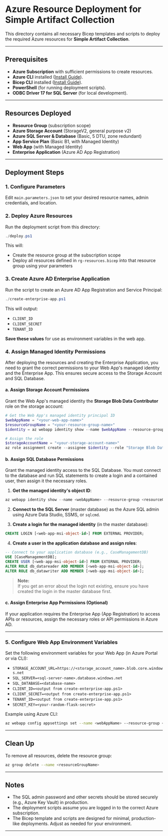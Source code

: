 # Azure Resource Deployment for Simple Artifact Collection

This directory contains all necessary Bicep templates and scripts to deploy the required Azure resources for **Simple Artifact Collection**.

---

## Prerequisites

- **Azure Subscription** with sufficient permissions to create resources.
- **Azure CLI** installed ([Install Guide](https://docs.microsoft.com/en-us/cli/azure/install-azure-cli)).
- **Bicep CLI** installed ([Install Guide](https://docs.microsoft.com/en-us/azure/azure-resource-manager/bicep/install)).
- **PowerShell** (for running deployment scripts).
- **ODBC Driver 17 for SQL Server** (for local development).

---

## Resources Deployed

- **Resource Group** (subscription scope)
- **Azure Storage Account** (StorageV2, general purpose v2)
- **Azure SQL Server & Database** (Basic, 5 DTU, zone redundant)
- **App Service Plan** (Basic B1, with Managed Identity)
- **Web App** (with Managed Identity)
- **Enterprise Application** (Azure AD App Registration)

---

## Deployment Steps

### 1. Configure Parameters

Edit `main.parameters.json` to set your desired resource names, admin credentials, and location.

### 2. Deploy Azure Resources

Run the deployment script from this directory:

```powershell
./deploy.ps1
```

This will:
- Create the resource group at the subscription scope
- Deploy all resources defined in `rg-resources.bicep` into that resource group using your parameters

### 3. Create Azure AD Enterprise Application

Run the script to create an Azure AD App Registration and Service Principal:

```powershell
./create-enterprise-app.ps1
```

This will output:
- `CLIENT_ID`
- `CLIENT_SECRET`
- `TENANT_ID`

**Save these values** for use as environment variables in the web app.

### 4. Assign Managed Identity Permissions

After deploying the resources and creating the Enterprise Application, you need to grant the correct permissions to your Web App's managed identity and the Enterprise App. This ensures secure access to the Storage Account and SQL Database.

#### a. Assign Storage Account Permissions

Grant the Web App's managed identity the **Storage Blob Data Contributor** role on the storage account:

```powershell
# Get the Web App's managed identity principal ID
$webAppName = "<your-web-app-name>"
$resourceGroupName = "<your-resource-group-name>"
$identity = az webapp identity show --name $webAppName --resource-group $resourceGroupName --query principalId -o tsv

# Assign the role
$storageAccountName = "<your-storage-account-name>"
az role assignment create --assignee $identity --role "Storage Blob Data Contributor" --scope $(az storage account show --name $storageAccountName --resource-group $resourceGroupName --query id -o tsv)
```

#### b. Assign SQL Database Permissions

Grant the managed identity access to the SQL Database. You must connect to the database and run SQL statements to create a login and a contained user, then assign it the necessary roles.

1. **Get the managed identity's object ID**:

```powershell
az webapp identity show --name <webAppName> --resource-group <resourceGroupName> --query principalId -o tsv
```

2. **Connect to the SQL Server** (master database) as the Azure SQL admin using Azure Data Studio, SSMS, or `sqlcmd`.

3. **Create a login for the managed identity** (in the master database):

```sql
CREATE LOGIN [<web-app-msi-object-id>] FROM EXTERNAL PROVIDER;
```

4. **Create a user in the application database and assign roles**:

```sql
-- Connect to your application database (e.g., CaseManagementDB)
USE [CaseManagementDB];
CREATE USER [<web-app-msi-object-id>] FROM EXTERNAL PROVIDER;
ALTER ROLE db_datareader ADD MEMBER [<web-app-msi-object-id>];
ALTER ROLE db_datawriter ADD MEMBER [<web-app-msi-object-id>];
```

> **Note:**  
> If you get an error about the login not existing, ensure you have created the login in the master database first.

#### c. Assign Enterprise App Permissions (Optional)

If your application requires the Enterprise App (App Registration) to access APIs or resources, assign the necessary roles or API permissions in Azure AD.

---

### 5. Configure Web App Environment Variables

Set the following environment variables for your Web App (in Azure Portal or via CLI):

- `STORAGE_ACCOUNT_URL=https://<storage_account_name>.blob.core.windows.net`
- `SQL_SERVER=<sql-server-name>.database.windows.net`
- `SQL_DATABASE=<database-name>`
- `CLIENT_ID=<output from create-enterprise-app.ps1>`
- `CLIENT_SECRET=<output from create-enterprise-app.ps1>`
- `TENANT_ID=<output from create-enterprise-app.ps1>`
- `SECRET_KEY=<your-random-flask-secret>`

Example using Azure CLI:

```sh
az webapp config appsettings set --name <webAppName> --resource-group <resourceGroupName> --settings KEY=VALUE ...
```

---

## Clean Up

To remove all resources, delete the resource group:

```sh
az group delete --name <resourceGroupName>
```

---

## Notes

- The SQL admin password and other secrets should be stored securely (e.g., Azure Key Vault) in production.
- The deployment scripts assume you are logged in to the correct Azure subscription.
- The Bicep template and scripts are designed for minimal, production-like deployments. Adjust as needed for your environment.

---
